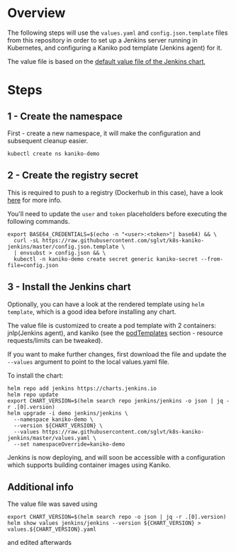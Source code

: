 
# Overview

The following steps will use the `values.yaml` and `config.json.template` files from this repository in order to set up a Jenkins server running in Kubernetes, and configuring a Kaniko pod template (Jenkins agent) for it.

The value file is based on the [default value file of the Jenkins chart](https://github.com/helm/charts/blob/master/stable/jenkins/values.yaml),

# Steps
## 1 - Create the namespace
First - create a new namespace, it will make the configuration and subsequent cleanup easier.
```
kubectl create ns kaniko-demo
```
## 2 - Create the registry secret

This is required to push to a registry (Dockerhub in this case), have a look [here](https://github.com/GoogleContainerTools/kaniko#pushing-to-different-registries) for more info.

You'll need to update the `user` and `token` placeholders before executing the following commands.

```
export BASE64_CREDENTIALS=$(echo -n "<user>:<token>"| base64) && \
  curl -sL https://raw.githubusercontent.com/sglvt/k8s-kaniko-jenkins/master/config.json.template \
  | envsubst > config.json && \
  kubectl -n kaniko-demo create secret generic kaniko-secret --from-file=config.json
```

## 3 - Install the Jenkins chart

Optionally, you can have a look at the rendered template using `helm template`, which is a good idea before installing any chart.

The value file is customized to create a pod template with 2 containers: jnlp(Jenkins agent), and kaniko (see the [podTemplates](https://github.com/sglvt/k8s-kaniko-jenkins/blob/master/values.yaml#L557) section - resource requests/limits can be tweaked).

If you want to make further changes, first download the file and update the `--values` argument to point to the local values.yaml file.

To install the chart:

```
helm repo add jenkins https://charts.jenkins.io
helm repo update
export CHART_VERSION=$(helm search repo jenkins/jenkins -o json | jq -r .[0].version)
helm upgrade -i demo jenkins/jenkins \
  --namespace kaniko-demo \
  --version ${CHART_VERSION} \
  --values https://raw.githubusercontent.com/sglvt/k8s-kaniko-jenkins/master/values.yaml \
  --set namespaceOverride=kaniko-demo
```

Jenkins is now deploying, and will soon be accessible with a configuration which supports building container images using Kaniko.

## Additional info
The value file was saved using
```
export CHART_VERSION=$(helm search repo -o json | jq -r .[0].version)
helm show values jenkins/jenkins --version ${CHART_VERSION} > values.${CHART_VERSION}.yaml
```
and edited afterwards